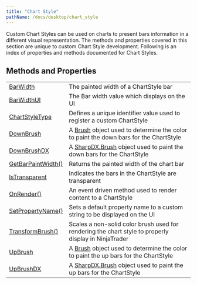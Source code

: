 ```yaml
---
title: "Chart Style"
pathName: /docs/desktop/chart_style
---
```


Custom Chart Styles can be used on charts to present bars information in a different visual representation. The methods and properties covered in this section are unique to custom Chart Style development. Following is an index of properties and methods documented for Chart Styles.

## Methods and Properties

|  |  |
| --- | --- |
| [BarWidth](/docs/desktop/barwidth) | The painted width of a ChartStyle bar |
| [BarWidthUI](/docs/desktop/barwidthui) | The Bar width value which displays on the UI |
| [ChartStyleType](/docs/desktop/chartstyletype) | Defines a unique identifier value used to register a custom ChartStyle |
| [DownBrush](/docs/desktop/downbrush) | A [Brush](https://msdn.microsoft.com/en-us/library/system.windows.media.brush(v=vs.110).aspx) object used to determine the color to paint the down bars for the ChartStyle |
| [DownBrushDX](/docs/desktop/downbrushdx) | A [SharpDX.Brush](/docs/desktop/sharpdx_direct2d1_brush) object used to paint the down bars for the ChartStyle |
| [GetBarPaintWidth()](/docs/desktop/getbarpaintwidth) | Returns the painted width of the chart bar |
| [IsTransparent](/docs/desktop/istransparent) | Indicates the bars in the ChartStyle are transparent |
| [OnRender()](/docs/desktop/chartstyle_onrender) | An event driven method used to render content to a ChartStyle |
| [SetPropertyName()](/docs/desktop/setpropertyname) | Sets a default property name to a custom string to be displayed on the UI |
| [TransformBrush()](/docs/desktop/transformbrush) | Scales a non-solid color brush used for rendering the chart style to properly display in NinjaTrader |
| [UpBrush](/docs/desktop/upbrush) | A [Brush](https://msdn.microsoft.com/en-us/library/system.windows.media.brush(v=vs.110).aspx) object used to determine the color to paint the up bars for the ChartStyle |
| [UpBrushDX](/docs/desktop/upbrushdx) | A [SharpDX.Brush](/docs/desktop/sharpdx_direct2d1_brush) object used to paint the up bars for the ChartStyle |


